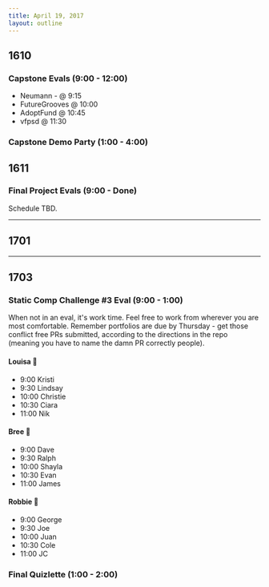 ```yaml
---
title: April 19, 2017
layout: outline
---
```


## 1610

### Capstone Evals (9:00 - 12:00)
* Neumann - @ 9:15
* FutureGrooves @ 10:00
* AdoptFund @ 10:45
* vfpsd @ 11:30

### Capstone Demo Party (1:00 - 4:00)

## 1611

### Final Project Evals (9:00 - Done)
Schedule TBD.  

-----------------------------------------------

## 1701

-----------------------------------------------

## 1703


### Static Comp Challenge #3 Eval  (9:00 - 1:00)
When not in an eval, it's work time. Feel free to work from wherever you are most comfortable. Remember portfolios are due by Thursday - get those conflict free PRs submitted, according to the directions in the repo (meaning you have to name the damn PR correctly people).

#### Louisa :hear_no_evil:

- 9:00 Kristi
- 9:30 Lindsay
- 10:00 Christie
- 10:30 Ciara
- 11:00 Nik

#### Bree :see_no_evil:

- 9:00 Dave
- 9:30 Ralph
- 10:00 Shayla
- 10:30 Evan
- 11:00 James

#### Robbie :speak_no_evil:

- 9:00 George
- 9:30 Joe
- 10:00 Juan
- 10:30 Cole
- 11:00 JC

### Final Quizlette (1:00 - 2:00)
